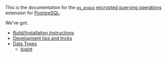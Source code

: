This is the documentation for the [`pg_enquo`](https://github.com/enquo/pg_enquo) [encrypted querying operations](https://enquo.org) extension for [PostgreSQL](https://postgresql.org).

We've got:

* [Build/Installation Instructions](development.md)
* [Development tips and tricks](development.md)
* [Data Types](./data_types/README.md)
  * [bigint](./data_types/bigint.md)
